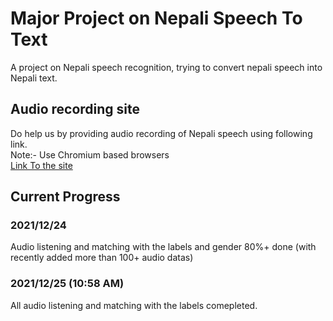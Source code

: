 # Major Project on Nepali Speech To Text

A project on Nepali speech recognition, trying to convert nepali speech into Nepali text.

## Audio recording site

Do help us by providing audio recording of Nepali speech using following link. <br>
Note:- Use Chromium based browsers<br>
[Link To the site](https://data-collection-major-project.azurewebsites.net/)

## Current Progress

### 2021/12/24

Audio listening and matching with the labels and gender 80%+ done (with recently added more than
100+ audio datas)

### 2021/12/25 (10:58 AM)

All audio listening and matching with the labels comepleted.
